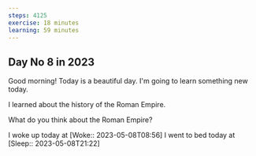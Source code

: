 ```yaml
---
steps: 4125
exercise: 18 minutes
learning: 59 minutes
---
```

## Day No 8 in 2023
Good morning! Today is a beautiful day.
I'm going to learn something new today.

I learned about the history of the Roman Empire.

What do you think about the Roman Empire?

I woke up today at [Woke:: 2023-05-08T08:56]
I went to bed today at [Sleep:: 2023-05-08T21:22]
